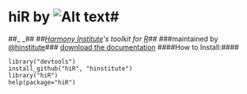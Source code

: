 # hiR by ![Alt text](http://dl.dropbox.com/u/6535582/HI_Files/hiR/imgs/hidatalab.jpg)#
##_ _##
_##[Harmony Institute](http://www.harmony-institute.org/)'s toolkit for [R](http://www.cran.r-project.org/)##_
###maintained by [@hinstitute](http://www.twitter.com/hinstitute)###
[download the documentation](http://github.com/hinstitute/hiR/blob/master/hiR-manual.pdf?raw=true)
####How to Install:####

	library("devtools")
	install_github("hiR", "hinstitute")
	library("hiR")
	help(package="hiR")

